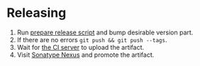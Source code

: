 # Releasing

 1. Run [prepare release script](prepare-release.sh) and bump desirable version part.
 2. If there are no errors `git push && git push --tags`.
 3. Wait for [the CI server](https://github.com/MiSikora/Laboratory/actions) to upload the artifact.
 4. Visit [Sonatype Nexus](https://oss.sonatype.org) and promote the artifact.
